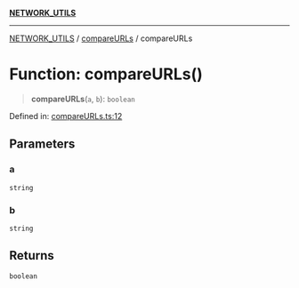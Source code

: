 [**NETWORK_UTILS**](../../README.md)

***

[NETWORK_UTILS](../../README.md) / [compareURLs](../README.md) / compareURLs

# Function: compareURLs()

> **compareURLs**(`a`, `b`): `boolean`

Defined in: [compareURLs.ts:12](https://github.com/dailker/everyutil/blob/0ec5ce08552e5059ec58e2975404aeb74a6202b1/src/network/compareURLs.ts#L12)

## Parameters

### a

`string`

### b

`string`

## Returns

`boolean`
